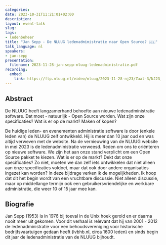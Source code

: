 ```yaml
---
categories:
date: 2023-10-31T11:21:01+02:00
description:
layout: event-talk
slug:
tags:
- ledenbeheer
title: "Jan Sepp - De NLUUG ledenadministratie naar Open Source? 🇳🇱"
talk_language: nl
speakers:
- jan-sepp
presentation:
  filename: 2023-11-28-jan-sepp-nluug-ledenadministratie.pdf
recording:
  embed:
    link: https://ftp.nluug.nl/video/nluug/2023-11-28-nj23/Zaal-3/NJ23_-_Zaal_3_-_Jan_Sepp_-_De_NLUUG_Ledenadministratie_naar_Open_Source.mp4
---
```


## Abstract

De NLUUG heeft langzamerhand behoefte aan nieuwe ledenadministratie software. Dat moet - natuurlijk - Open Source worden. Wat zijn onze specificaties? Wat is er op de markt? Maken of kopen?

De huidige leden- en evenementen administratie software is door (enkele leden van) de NLUUG zelf ontwikkeld. Hij is meer dan 10 jaar oud en was altijd verweven met de website. Na de vernieuwing van de NLUUG website in mei 2023 is de ledenadministratie verweesd. Reden om ons te oriënteren op nieuwe software. We zijn het aan onze stand verplicht om een Open Source pakket te kiezen. Wat is er op de markt? Dekt dat onze specificaties? Zo niet, moeten we dan zelf iets ontwikkelen dat niet alleen aan ònze specificaties voldoet, maar dat ook door andere organisaties ingezet kan worden? In deze bijdrage verken ik de mogelijkheden. Ik hoop dat dit het begin wordt van een vruchtbare discussie. Niet alleen discussie, maar op middellange termijn ook een gebruikersvriendelijke en werkbare administratie, die weer 10 of 15 jaar mee kan.

## Biografie

Jan Sepp (1953) is in 1976 bij toeval in de Unix hoek gerold en er daarna nooit meer uit gekomen. Voor dit verhaal is relevant dat hij van 2001 - 2012 de ledenadministratie voor een behoudsvereniging voor historische bedrijfsvaartuigen gedaan heeft (lvbhb.nl, circa 1600 leden) en sinds begin dit jaar de ledenadministratie van de NLUUG bijhoudt.
